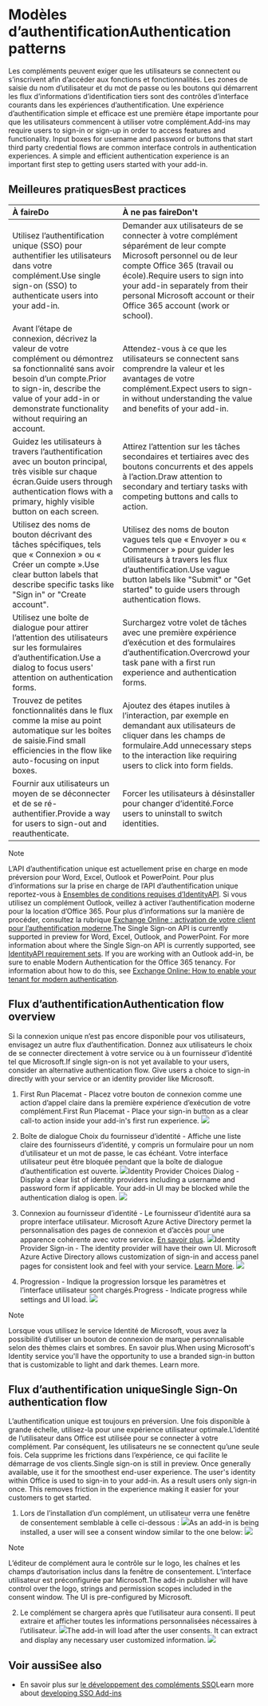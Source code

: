 # <a name="authentication-patterns"></a><span data-ttu-id="37071-101">Modèles d’authentification</span><span class="sxs-lookup"><span data-stu-id="37071-101">Authentication patterns</span></span>

<span data-ttu-id="37071-p101">Les compléments peuvent exiger que les utilisateurs se connectent ou s’inscrivent afin d’accéder aux fonctions et fonctionnalités. Les zones de saisie du nom d’utilisateur et du mot de passe ou les boutons qui démarrent les flux d’informations d’identification tiers sont des contrôles d’interface courants dans les expériences d’authentification. Une expérience d’authentification simple et efficace est une première étape importante pour que les utilisateurs commencent à utiliser votre complément.</span><span class="sxs-lookup"><span data-stu-id="37071-p101">Add-ins may require users to sign-in or sign-up in order to access features and functionality. Input boxes for username and password or buttons that start third party credential flows are common interface controls in authentication experiences. A simple and efficient authentication experience is an important first step to getting users started with your add-in.</span></span>

## <a name="best-practices"></a><span data-ttu-id="37071-105">Meilleures pratiques</span><span class="sxs-lookup"><span data-stu-id="37071-105">Best practices</span></span>

|<span data-ttu-id="37071-106">À faire</span><span class="sxs-lookup"><span data-stu-id="37071-106">Do</span></span>|<span data-ttu-id="37071-107">À ne pas faire</span><span class="sxs-lookup"><span data-stu-id="37071-107">Don't</span></span>|
|:----|:----|
|<span data-ttu-id="37071-108">Utilisez l’authentification unique (SSO) pour authentifier les utilisateurs dans votre complément.</span><span class="sxs-lookup"><span data-stu-id="37071-108">Use single sign-on (SSO) to authenticate users into your add-in.</span></span>|<span data-ttu-id="37071-109">Demander aux utilisateurs de se connecter à votre complément séparément de leur compte Microsoft personnel ou de leur compte Office 365 (travail ou école).</span><span class="sxs-lookup"><span data-stu-id="37071-109">Require users to sign into your add-in separately from their personal Microsoft account or their Office 365 account (work or school).</span></span>|
|<span data-ttu-id="37071-110">Avant l’étape de connexion, décrivez la valeur de votre complément ou démontrez sa fonctionnalité sans avoir besoin d’un compte.</span><span class="sxs-lookup"><span data-stu-id="37071-110">Prior to sign-in, describe the value of your add-in or demonstrate functionality without requiring an account.</span></span> |<span data-ttu-id="37071-111">Attendez-vous à ce que les utilisateurs se connectent sans comprendre la valeur et les avantages de votre complément.</span><span class="sxs-lookup"><span data-stu-id="37071-111">Expect users to sign-in without understanding the value and benefits of your add-in.</span></span>|
|<span data-ttu-id="37071-112">Guidez les utilisateurs à travers l’authentification avec un bouton principal, très visible sur chaque écran.</span><span class="sxs-lookup"><span data-stu-id="37071-112">Guide users through authentication flows with a primary, highly visible button on each screen.</span></span> |<span data-ttu-id="37071-113">Attirez l’attention sur les tâches secondaires et tertiaires avec des boutons concurrents et des appels à l’action.</span><span class="sxs-lookup"><span data-stu-id="37071-113">Draw attention to secondary and tertiary tasks with competing buttons and calls to action.</span></span>|
|<span data-ttu-id="37071-114">Utilisez des noms de bouton décrivant des tâches spécifiques, tels que « Connexion » ou « Créer un compte ».</span><span class="sxs-lookup"><span data-stu-id="37071-114">Use clear button labels that describe specific tasks like "Sign in" or "Create account".</span></span>   |<span data-ttu-id="37071-115">Utilisez des noms de bouton vagues tels que « Envoyer » ou « Commencer » pour guider les utilisateurs à travers les flux d’authentification.</span><span class="sxs-lookup"><span data-stu-id="37071-115">Use vague button labels like "Submit" or "Get started" to guide users through authentication flows.</span></span>|
|<span data-ttu-id="37071-116">Utilisez une boîte de dialogue pour attirer l’attention des utilisateurs sur les formulaires d’authentification.</span><span class="sxs-lookup"><span data-stu-id="37071-116">Use a dialog to focus users' attention on authentication forms.</span></span>    |<span data-ttu-id="37071-117">Surchargez votre volet de tâches avec une première expérience d’exécution et des formulaires d’authentification.</span><span class="sxs-lookup"><span data-stu-id="37071-117">Overcrowd your task pane with a first run experience and authentication forms.</span></span>|
|<span data-ttu-id="37071-118">Trouvez de petites fonctionnalités dans le flux comme la mise au point automatique sur les boîtes de saisie.</span><span class="sxs-lookup"><span data-stu-id="37071-118">Find small efficiencies in the flow like auto-focusing on input boxes.</span></span> |<span data-ttu-id="37071-119">Ajoutez des étapes inutiles à l’interaction, par exemple en demandant aux utilisateurs de cliquer dans les champs de formulaire.</span><span class="sxs-lookup"><span data-stu-id="37071-119">Add unnecessary steps to the interaction like requiring users to click into form fields.</span></span>|
|<span data-ttu-id="37071-120">Fournir aux utilisateurs un moyen de se déconnecter et de se ré-authentifier.</span><span class="sxs-lookup"><span data-stu-id="37071-120">Provide a way for users to sign-out and reauthenticate.</span></span>    |<span data-ttu-id="37071-121">Forcer les utilisateurs à désinstaller pour changer d’identité.</span><span class="sxs-lookup"><span data-stu-id="37071-121">Force users to uninstall to switch identities.</span></span>|

> [!NOTE]
> <span data-ttu-id="37071-p102">L’API d’authentification unique est actuellement prise en charge en mode préversion pour Word, Excel, Outlook et PowerPoint. Pour plus d’informations sur la prise en charge de l’API d’authentification unique reportez-vous à [Ensembles de conditions requises d’IdentityAPI](https://docs.microsoft.com/office/dev/add-ins/reference/requirement-sets/identity-api-requirement-sets?view=office-js). Si vous utilisez un complément Outlook, veillez à activer l’authentification moderne pour la location d’Office 365. Pour plus d’informations sur la manière de procéder, consultez la rubrique [Exchange Online : activation de votre client pour l’authentification moderne](https://social.technet.microsoft.com/wiki/contents/articles/32711.exchange-online-how-to-enable-your-tenant-for-modern-authentication.aspx).</span><span class="sxs-lookup"><span data-stu-id="37071-p102">The Single Sign-on API is currently supported in preview for Word, Excel, Outlook, and PowerPoint. For more information about where the Single Sign-on API is currently supported, see [IdentityAPI requirement sets](https://docs.microsoft.com/office/dev/add-ins/reference/requirement-sets/identity-api-requirement-sets?view=office-js). If you are working with an Outlook add-in, be sure to enable Modern Authentication for the Office 365 tenancy. For information about how to do this, see [Exchange Online: How to enable your tenant for modern authentication](https://social.technet.microsoft.com/wiki/contents/articles/32711.exchange-online-how-to-enable-your-tenant-for-modern-authentication.aspx).</span></span>


## <a name="authentication-flow"></a><span data-ttu-id="37071-126">Flux d’authentification</span><span class="sxs-lookup"><span data-stu-id="37071-126">Authentication flow overview</span></span>
<span data-ttu-id="37071-p103">Si la connexion unique n’est pas encore disponible pour vos utilisateurs, envisagez un autre flux d’authentification. Donnez aux utilisateurs le choix de se connecter directement à votre service ou à un fournisseur d’identité tel que Microsoft.</span><span class="sxs-lookup"><span data-stu-id="37071-p103">If single sign-on is not yet available to your users, consider an alternative authentication flow. Give users a choice to sign-in directly with your service or an identity provider like Microsoft.</span></span>

1. <span data-ttu-id="37071-129">First Run Placemat - Placez votre bouton de connexion comme une action d’appel claire dans la première expérience d’exécution de votre complément.</span><span class="sxs-lookup"><span data-stu-id="37071-129">First Run Placemat - Place your sign-in button as a clear call-to action inside your add-in's first run experience.</span></span>
![](../images/add-in-fre-value-placemat.png)

2. <span data-ttu-id="37071-p104">Boîte de dialogue Choix du fournisseur d’identité - Affiche une liste claire des fournisseurs d’identité, y compris un formulaire pour un nom d’utilisateur et un mot de passe, le cas échéant. Votre interface utilisateur peut être bloquée pendant que la boîte de dialogue d’authentification est ouverte. ![](../images/add-in-auth-choices-dialog.png)</span><span class="sxs-lookup"><span data-stu-id="37071-p104">Identity Provider Choices Dialog - Display a clear list of identity providers including a username and password form if applicable. Your add-in UI may be blocked while the authentication dialog is open. ![](../images/add-in-auth-choices-dialog.png)</span></span>



3. <span data-ttu-id="37071-p105">Connexion au fournisseur d’identité - Le fournisseur d’identité aura sa propre interface utilisateur. Microsoft Azure Active Directory permet la personnalisation des pages de connexion et d’accès pour une apparence cohérente avec votre service. [En savoir plus](https://docs.microsoft.com/azure/active-directory/fundamentals/customize-branding). ![](../images/add-in-auth-identity-sign-in.png)</span><span class="sxs-lookup"><span data-stu-id="37071-p105">Identity Provider Sign-in - The identity provider will have their own UI. Microsoft Azure Active Directory allows customization of sign-in and access panel pages for consistent look and feel with your service. [Learn More](https://docs.microsoft.com/azure/active-directory/fundamentals/customize-branding). ![](../images/add-in-auth-identity-sign-in.png)</span></span>

4. <span data-ttu-id="37071-135">Progression - Indique la progression lorsque les paramètres et l’interface utilisateur sont chargés.</span><span class="sxs-lookup"><span data-stu-id="37071-135">Progress - Indicate progress while settings and UI load.</span></span>
![](../images/add-in-auth-modal-interstitial.png)

> [!NOTE] 
> <span data-ttu-id="37071-p106">Lorsque vous utilisez le service Identité de Microsoft, vous avez la possibilité d’utiliser un bouton de connexion de marque personnalisable selon des thèmes clairs et sombres. En savoir plus.</span><span class="sxs-lookup"><span data-stu-id="37071-p106">When using Microsoft's Identity service you'll have the opportunity to use a branded sign-in button that is customizable to light and dark themes. Learn more.</span></span>

## <a name="single-sign-on-authentication-flow"></a><span data-ttu-id="37071-138">Flux d’authentification unique</span><span class="sxs-lookup"><span data-stu-id="37071-138">Single Sign-On authentication flow</span></span>
<span data-ttu-id="37071-p107">L’authentification unique est toujours en préversion. Une fois disponible à grande échelle, utilisez-la pour une expérience utilisateur optimale.L’identité de l’utilisateur dans Office est utilisée pour se connecter à votre complément. Par conséquent, les utilisateurs ne se connectent qu’une seule fois. Cela supprime les frictions dans l’expérience, ce qui facilite le démarrage de vos clients.</span><span class="sxs-lookup"><span data-stu-id="37071-p107">Single sign-on is still in preview. Once generally available, use it for the smoothest end-user experience. The user's identity within Office is used to sign-in to your add-in. As a result users only sign-in once. This removes friction in the experience making it easier for your customers to get started.</span></span>

1. <span data-ttu-id="37071-144">Lors de l’installation d’un complément, un utilisateur verra une fenêtre de consentement semblable à celle ci-dessous : ![](../images/add-in-auth-SSO-consent-dialog.png)</span><span class="sxs-lookup"><span data-stu-id="37071-144">As an add-in is being installed, a user will see a consent window similar to the one below: ![](../images/add-in-auth-SSO-consent-dialog.png)</span></span>
> [!NOTE]
> <span data-ttu-id="37071-p108">L’éditeur de complément aura le contrôle sur le logo, les chaînes et les champs d’autorisation inclus dans la fenêtre de consentement. L’interface utilisateur est préconfigurée par Microsoft.</span><span class="sxs-lookup"><span data-stu-id="37071-p108">The add-in publisher will have control over the logo, strings and permission scopes included in the consent window. The UI is pre-configured by Microsoft.</span></span>

2. <span data-ttu-id="37071-p109">Le complément se chargera après que l’utilisateur aura consenti. Il peut extraire et afficher toutes les informations personnalisées nécessaires à l’utilisateur. ![](../images/add-in-ribbon.png)</span><span class="sxs-lookup"><span data-stu-id="37071-p109">The add-in will load after the user consents. It can extract and display any necessary user customized information. ![](../images/add-in-ribbon.png)</span></span>

## <a name="see-also"></a><span data-ttu-id="37071-149">Voir aussi</span><span class="sxs-lookup"><span data-stu-id="37071-149">See also</span></span>
- <span data-ttu-id="37071-150">En savoir plus sur [le développement des compléments SSO](https://docs.microsoft.com/office/dev/add-ins/develop/sso-in-office-add-ins)</span><span class="sxs-lookup"><span data-stu-id="37071-150">Learn more about [developing SSO Add-ins](https://docs.microsoft.com/office/dev/add-ins/develop/sso-in-office-add-ins)</span></span>